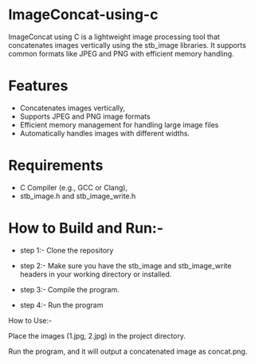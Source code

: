 # ImageConcat-using-c
ImageConcat using C is a lightweight image processing tool that concatenates images vertically using the stb_image libraries. It supports common formats like JPEG and PNG with efficient memory handling.

# Features
- Concatenates images vertically,
- Supports JPEG and PNG image formats
- Efficient memory management for handling large image files 
- Automatically handles images with different widths.

# Requirements
- C Compiler (e.g., GCC or Clang),
- stb_image.h and stb_image_write.h

# How to Build and Run:-

- step 1:- Clone the repository

- step 2:- Make sure you have the stb_image and stb_image_write headers in your working directory or installed.

- step 3:- Compile the program.

- step 4:- Run the program

How to Use:-

Place the images (1.jpg, 2.jpg) in the project directory.

Run the program, and it will output a concatenated image as concat.png.
